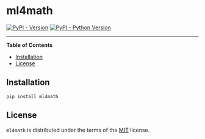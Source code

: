 # ml4math

[![PyPI - Version](https://img.shields.io/pypi/v/ml4math.svg)](https://pypi.org/project/math4ml)
[![PyPI - Python Version](https://img.shields.io/pypi/pyversions/ml4math.svg)](https://pypi.org/project/math4ml)

-----

**Table of Contents**

- [Installation](#installation)
- [License](#license)

## Installation

```console
pip install ml4math
```

## License

`ml4math` is distributed under the terms of the [MIT](https://spdx.org/licenses/MIT.html) license.
